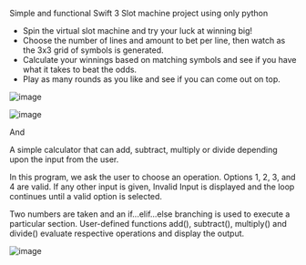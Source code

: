 Simple and functional Swift 3 Slot machine project using only python

- Spin the virtual slot machine and try your luck at winning big! 
- Choose the number of lines and amount to bet per line, then watch as the 3x3 grid of symbols is generated. 
- Calculate your winnings based on matching symbols and see if you have what it takes to beat the odds. 
- Play as many rounds as you like and see if you can come out on top.

![image](https://user-images.githubusercontent.com/105078661/222903360-4bc9a860-e4d0-41ec-848d-4ed8bea3ee08.png)


![image](https://user-images.githubusercontent.com/105078661/222902282-baf487ba-99d2-437a-b34d-6fe4fa063317.png)

And

A simple calculator that can add, subtract, multiply or divide depending upon the input from the user.

In this program, we ask the user to choose an operation. Options 1, 2, 3, and 4 are valid. 
If any other input is given, Invalid Input is displayed and the loop continues until a valid option is selected.

Two numbers are taken and an if...elif...else branching is used to execute a particular section. User-defined functions add(), subtract(), multiply() and divide() evaluate respective operations and display the output.


![image](https://user-images.githubusercontent.com/105078661/222903206-dddea61b-f485-4f7f-9fa1-a407100b4573.png)


